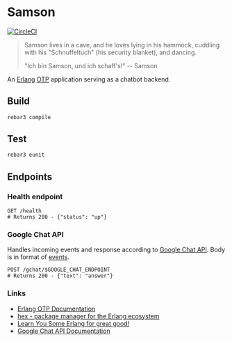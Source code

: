 # Samson
[![CircleCI](https://circleci.com/gh/meandor/samson.svg?style=svg)](https://circleci.com/gh/meandor/samson)
> Samson lives in a cave, and he loves lying in his hammock, cuddling with his "Schnuffeltuch" (his security blanket), and dancing.
>
> "Ich bin Samson, und ich schaff's!" -- Samson

An [Erlang](https://www.erlang.org/) [OTP](https://erlang.org/doc/design_principles/users_guide.html) application serving as a chatbot backend.

## Build
```bash
rebar3 compile
```

## Test
```bash
rebar3 eunit
```

## Endpoints
### Health endpoint
```http request
GET /health
# Returns 200 - {"status": "up"} 
```

### Google Chat API
Handles incoming events and response according to [Google Chat API](https://developers.google.com/hangouts/chat/reference/message-formats).
Body is in format of [events](https://developers.google.com/hangouts/chat/reference/message-formats/events).
```http request
POST /gchat/$GOOGLE_CHAT_ENDPOINT
# Returns 200 - {"text": "answer"} 
```

### Links
 * [Erlang OTP Documentation](https://erlang.org/doc/apps/stdlib/users_guide.html)
 * [hex - package manager for the Erlang ecosystem](https://hex.pm/)
 * [Learn You Some Erlang for great good!](https://learnyousomeerlang.com/)
 * [Google Chat API Documentation](https://developers.google.com/hangouts/chat)
